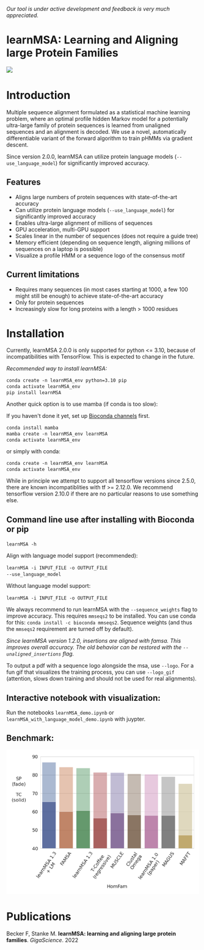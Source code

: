 *Our tool is under active development and feedback is very much appreciated.*

# learnMSA: Learning and Aligning large Protein Families

![](https://github.com/Gaius-Augustus/learnMSA/blob/main/logo/training.gif)

# Introduction
Multiple sequence alignment formulated as a statistical machine learning problem, where an optimal profile hidden Markov model for a potentially ultra-large family of protein sequences is learned from unaligned sequences and an alignment is decoded. We use a novel, automatically differentiable variant of the forward algorithm to train pHMMs via gradient descent.

Since version 2.0.0, learnMSA can utilize protein language models (`--use_language_model`) for significantly improved accuracy.

## Features

- Aligns large numbers of protein sequences with state-of-the-art accuracy
- Can utilize protein language models (`--use_language_model`) for significantly improved accuracy
- Enables ultra-large alignment of millions of sequences 
- GPU acceleration, multi-GPU support
- Scales linear in the number of sequences (does not require a guide tree)
- Memory efficient (depending on sequence length, aligning millions of sequences on a laptop is possible)
- Visualize a profile HMM or a sequence logo of the consensus motif

## Current limitations

- Requires many sequences (in most cases starting at 1000, a few 100 might still be enough) to achieve state-of-the-art accuracy
- Only for protein sequences
- Increasingly slow for long proteins with a length > 1000 residues

# Installation

Currently, learnMSA 2.0.0 is only supported for python <= 3.10, because of incompatibilities with TensorFlow. This is expected to change in the future.

*Recommended way to install learnMSA:*

```
conda create -n learnMSA_env python=3.10 pip
conda activate learnMSA_env
pip install learnMSA
```

Another quick option is to use mamba (if conda is too slow):

If you haven't done it yet, set up [Bioconda channels](https://bioconda.github.io/) first.

```
conda install mamba
mamba create -n learnMSA_env learnMSA
conda activate learnMSA_env
```

or simply with conda:

```
conda create -n learnMSA_env learnMSA
conda activate learnMSA_env
```

While in principle we attempt to support all tensorflow versions since 2.5.0, there are known incompatiblities with tf >= 2.12.0. We recommend tensorflow version 2.10.0 if there are no particular reasons to use something else.

## Command line use after installing with Bioconda or pip

<code>learnMSA -h</code>

Align with language model support (recommended):

<code>learnMSA -i INPUT_FILE -o OUTPUT_FILE --use_language_model</code>

Without language model support:

<code>learnMSA -i INPUT_FILE -o OUTPUT_FILE</code>

We always recommend to run learnMSA with the `--sequence_weights` flag to improve accuracy. This requires `mmseqs2` to be installed. You can use conda for this: `conda install -c bioconda mmseqs2`. Sequence weights (and thus the `mmseqs2` requirement are turned off by default).

*Since learnMSA version 1.2.0, insertions are aligned with famsa. This improves overall accuracy. The old behavior can be restored with the `--unaligned_insertions` flag.*

To output a pdf with a sequence logo alongside the msa, use `--logo`. For a fun gif that visualizes the training process, you can use `--logo_gif` (attention, slows down training and should not be used for real alignments).
  
## Interactive notebook with visualization:

Run the notebooks <code>learnMSA_demo.ipynb</code> or <code>learnMSA_with_language_model_demo.ipynb</code> with juypter.
  
## Benchmark:

![alt text](https://github.com/felbecker/snakeMSA/blob/main/plots/SP_TC.png?raw=true)

# Publications

Becker F, Stanke M. **learnMSA: learning and aligning large protein families**. *GigaScience*. 2022

